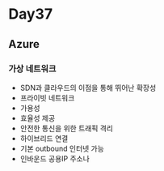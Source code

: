 # Day37

## Azure

### 가상 네트워크
- SDN과 클라우드의 이점을 통해 뛰어난 확장성
- 프라이빗 네트워크
- 가용성
- 효율성 제공
- 안전한 통신을 위한 트래픽 격리
- 하이브리드 연결
- 기본 outbound 인터넷 가능
- 인바운드 공용IP 주소나 


